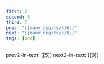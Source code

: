 ```yaml
---
first: 3
second: 0
third: 7
prev: "[[many_digits/3/6]]"
next: "[[many_digits/3/8]]"
tags: [odd]
---
```

prev2-in-text: [[5]]
next2-in-text: [[9]]
